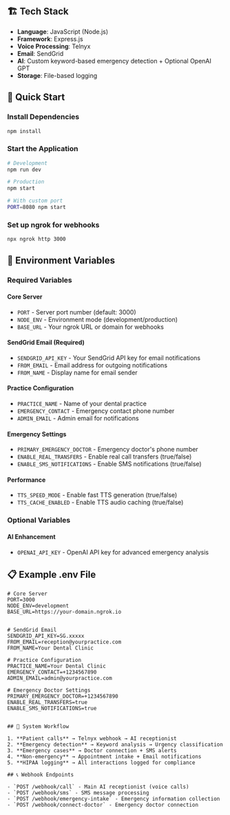 

## 🏗️ Tech Stack

- **Language**: JavaScript (Node.js)
- **Framework**: Express.js
- **Voice Processing**: Telnyx
- **Email**: SendGrid
- **AI**: Custom keyword-based emergency detection + Optional OpenAI GPT
- **Storage**: File-based logging

## 🚀 Quick Start

### Install Dependencies
```bash
npm install
```

### Start the Application
```bash
# Development
npm run dev

# Production
npm start

# With custom port
PORT=8080 npm start
```

### Set up ngrok for webhooks
```bash
npx ngrok http 3000
```

## 🔧 Environment Variables

### Required Variables

#### Core Server
- `PORT` - Server port number (default: 3000)
- `NODE_ENV` - Environment mode (development/production)
- `BASE_URL` - Your ngrok URL or domain for webhooks


#### SendGrid Email (Required)
- `SENDGRID_API_KEY` - Your SendGrid API key for email notifications
- `FROM_EMAIL` - Email address for outgoing notifications
- `FROM_NAME` - Display name for email sender

#### Practice Configuration
- `PRACTICE_NAME` - Name of your dental practice
- `EMERGENCY_CONTACT` - Emergency contact phone number
- `ADMIN_EMAIL` - Admin email for notifications

#### Emergency Settings
- `PRIMARY_EMERGENCY_DOCTOR` - Emergency doctor's phone number
- `ENABLE_REAL_TRANSFERS` - Enable real call transfers (true/false)
- `ENABLE_SMS_NOTIFICATIONS` - Enable SMS notifications (true/false)

#### Performance
- `TTS_SPEED_MODE` - Enable fast TTS generation (true/false)
- `TTS_CACHE_ENABLED` - Enable TTS audio caching (true/false)

### Optional Variables

#### AI Enhancement
- `OPENAI_API_KEY` - OpenAI API key for advanced emergency analysis


## 📋 Example .env File

```env
# Core Server
PORT=3000
NODE_ENV=development
BASE_URL=https://your-domain.ngrok.io


# SendGrid Email
SENDGRID_API_KEY=SG.xxxxx
FROM_EMAIL=reception@yourpractice.com
FROM_NAME=Your Dental Clinic

# Practice Configuration
PRACTICE_NAME=Your Dental Clinic
EMERGENCY_CONTACT=+1234567890
ADMIN_EMAIL=admin@yourpractice.com

# Emergency Doctor Settings
PRIMARY_EMERGENCY_DOCTOR=+1234567890
ENABLE_REAL_TRANSFERS=true
ENABLE_SMS_NOTIFICATIONS=true


## 🔄 System Workflow

1. **Patient calls** → Telnyx webhook → AI receptionist
2. **Emergency detection** → Keyword analysis → Urgency classification
3. **Emergency cases** → Doctor connection + SMS alerts
4. **Non-emergency** → Appointment intake + Email notifications
5. **HIPAA logging** → All interactions logged for compliance

## 📞 Webhook Endpoints

- `POST /webhook/call` - Main AI receptionist (voice calls)
- `POST /webhook/sms` - SMS message processing
- `POST /webhook/emergency-intake` - Emergency information collection
- `POST /webhook/connect-doctor` - Emergency doctor connection
